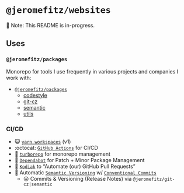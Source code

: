 # `@jeromefitz/websites`

📝️ Note: This README is in-progress.

## Uses

### `@jeromefitz/packages`

Monorepo for tools I use frequently in various projects and companies I work with:

- [`@jeromefitz/packages`](https://github.com/JeromeFitz/packages)
  - [codestyle]()
  - [git-cz]()
  - [semantic]()
  - [utils]()

### CI/CD

- 😺️ [`yarn workspaces`](https://classic.yarnpkg.com/en/docs/cli/workspaces) (v1)
- :octocat: [`GitHub Actions`](https://github.com/features/actions) for CI/CD
- 🔺️ [`turborepo`](https://github.com/vercel/turborepo) for monorepo management
- 🤖️ [`Dependabot`](https://github.com/dependabot) for Patch + Minor Package Management
- 🤖️ [`Kodiak`](https://kodiakhq.com) to “Automate (our) GitHub Pull Requests”
- 🤖️ Automatic [`Semantic Versioning`](https://semver.org) w/ [`Conventional Commits`](https://www.conventionalcommits.org)
  - 😜️ Commits & Versioning (Release Notes) via `@jeromefitz/git-cz|semantic`
